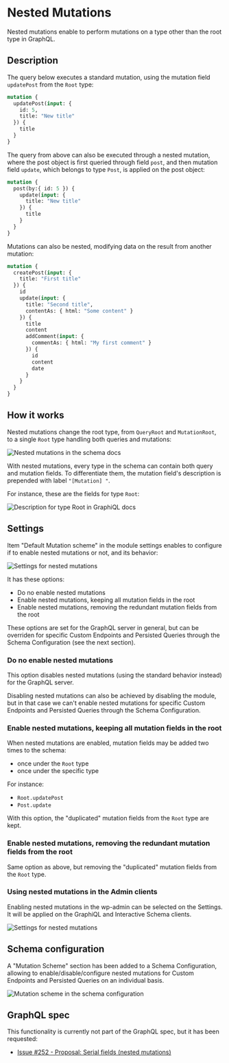 # Nested Mutations

Nested mutations enable to perform mutations on a type other than the root type in GraphQL.

## Description

The query below executes a standard mutation, using the mutation field `updatePost` from the `Root` type:

```graphql
mutation {
  updatePost(input: {
    id: 5,
    title: "New title"
  }) {
    title
  }
}
```

The query from above can also be executed through a nested mutation, where the post object is first queried through field `post`, and then mutation field `update`, which belongs to type `Post`, is applied on the post object:

```graphql
mutation {
  post(by:{ id: 5 }) {
    update(input: {
      title: "New title"
    }) {
      title
    }
  }
}
```

Mutations can also be nested, modifying data on the result from another mutation:

```graphql
mutation {
  createPost(input: {
    title: "First title"
  }) {
    id
    update(input: {
      title: "Second title",
      contentAs: { html: "Some content" }
    }) {
      title
      content
      addComment(input: {
        commentAs: { html: "My first comment" }
      }) {
        id
        content
        date
      }
    }
  }
}
```

## How it works

Nested mutations change the root type, from `QueryRoot` and `MutationRoot`, to a single `Root` type handling both queries and mutations:

![Nested mutations in the schema docs](../../images/schema-docs-nested-mutation.png)

With nested mutations, every type in the schema can contain both query and mutation fields. To differentiate them, the mutation field's description is prepended with label `"[Mutation] "`.

For instance, these are the fields for type `Root`:

![Description for type `Root` in GraphiQL docs](../../images/mutation-desc-in-graphiql-docs.png)

## Settings

Item "Default Mutation scheme" in the module settings enables to configure if to enable nested mutations or not, and its behavior:

![Settings for nested mutations](../../images/settings-nested-mutations-default.png)

It has these options:

- Do no enable nested mutations
- Enable nested mutations, keeping all mutation fields in the root
- Enable nested mutations, removing the redundant mutation fields from the root

These options are set for the GraphQL server in general, but can be overriden for specific Custom Endpoints and Persisted Queries through the Schema Configuration (see the next section).

### Do no enable nested mutations

This option disables nested mutations (using the standard behavior instead) for the GraphQL server.

Disabling nested mutations can also be achieved by disabling the module, but in that case we can't enable nested mutations for specific Custom Endpoints and Persisted Queries through the Schema Configuration.

### Enable nested mutations, keeping all mutation fields in the root

When nested mutations are enabled, mutation fields may be added two times to the schema:

- once under the `Root` type
- once under the specific type

For instance:

- `Root.updatePost`
- `Post.update`

With this option, the "duplicated" mutation fields from the `Root` type are kept.

### Enable nested mutations, removing the redundant mutation fields from the root

Same option as above, but removing the "duplicated" mutation fields from the `Root` type.

### Using nested mutations in the Admin clients

Enabling nested mutations in the wp-admin can be selected on the Settings. It will be applied on the GraphiQL and Interactive Schema clients.

![Settings for nested mutations](../../images/settings-nested-mutations-for-admin.png)

## Schema configuration

A "Mutation Scheme" section has been added to a Schema Configuration, allowing to enable/disable/configure nested mutations for Custom Endpoints and Persisted Queries on an individual basis.

![Mutation scheme in the schema configuration](../../images/schema-configuration-mutation-scheme.png)

## GraphQL spec

This functionality is currently not part of the GraphQL spec, but it has been requested:

- [Issue #252 - Proposal: Serial fields (nested mutations)](https://github.com/graphql/graphql-spec/issues/252)
